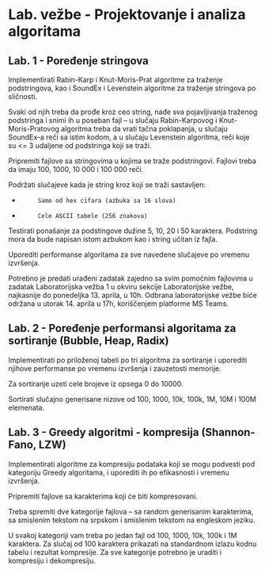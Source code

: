 # Lab. vežbe - Projektovanje i analiza algoritama

## Lab. 1 - Poređenje stringova

Implementirati Rabin-Karp i Knut-Moris-Prat algoritme za traženje podstringova, kao i SoundEx i Levenstein algoritme za traženje stringova po sličnosti.

Svaki od njih treba da prođe kroz ceo string, nađe sva pojavljivanja traženog podstringa i snimi ih u poseban fajl – u slučaju Rabin-Karpovog i Knut-Moris-Pratovog algoritma treba da vrati tačna poklapanja, u slučaju SoundEx-a reči sa istim kodom, a u slučaju Levenstein algoritma, reči koje su <= 3 udaljene od podstringa koji se traži.

Pripremiti fajlove sa stringovima u kojima se traže podstringovi. Fajlovi treba da imaju 100, 1000, 10 000 i 100 000 reči.

Podržati slučajeve kada je string kroz koji se traži sastavljen:

-          Samo od hex cifara (azbuka sa 16 slova)

-          Cele ASCII tabele (256 znakova)

Testirati ponašanje za podstingove dužine 5, 10, 20 i 50 karaktera. Podstring mora da bude napisan istom azbukom kao i string učitan iz fajla.

Uporediti performanse algoritama za sve navedene slučajeve po vremenu izvršenja.


Potrebno je predati urađeni zadatak zajedno sa svim pomoćnim fajlovima u zadatak Laboratorijska vežba 1 u okviru sekcije Laboratorijske vežbe, najkasnije do ponedeljka 13. aprila, u 10h. Odbrana laboratorijske vežbe biće održana u utorak 14. aprila u 17h, koriščenjem platforme MS Teams.

## Lab. 2 - Poređenje performansi algoritama za sortiranje (Bubble, Heap, Radix)

Implementirati po priloženoj tabeli po tri algoritma za sortiranje i uporediti njihove performanse po vremenu izvršenja i zauzetosti memorije.

Za sortiranje uzeti cele brojeve iz opsega 0 do 10000.

Sortirati slučajno generisane nizove od 100, 1000, 10k, 100k, 1M, 10M i 100M elemenata.

## Lab. 3 - Greedy algoritmi - kompresija (Shannon-Fano, LZW)

Implementirati algoritme za kompresiju podataka koji se mogu podvesti pod kategoriju Greedy algoritama, i uporediti ih po efikasnosti i vremenu izvršenja.

Pripremiti fajlove sa karakterima koji će biti kompresovani.

Treba spremiti dve kategorije fajlova – sa random generisanim karakterima, sa smislenim tekstom na srpskom i smislenim tekstom na engleskom jeziku.

U svakoj kategoriji vam treba po jedan fajl od 100, 1000, 10k, 100k i 1M karaktera. Za slučaj od 100 karaktera prikazati na standardnom izlazu kodnu tabelu i rezultat kompresije. Za sve kategorije potrebno je uraditi i kompresiju i dekompresiju.
